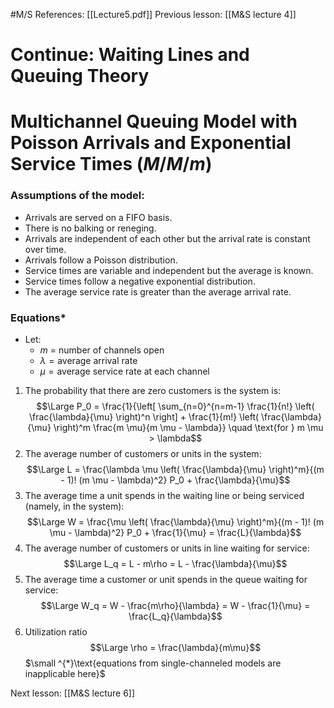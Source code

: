 #M/S  References: [[Lecture5.pdf]]
Previous lesson: [[M&S lecture 4]] 
# Continue: Waiting Lines and Queuing Theory
# Multichannel Queuing Model with Poisson Arrivals and Exponential Service Times $(M/M/m)$
### Assumptions of the model:
* Arrivals are served on a FIFO basis. 
* There is no balking or reneging.
* Arrivals are independent of each other but the arrival rate is constant over time.
* Arrivals follow a Poisson distribution.
* Service times are variable and independent but the average is known.
* Service times follow a negative exponential distribution.
* The average service rate is greater than the average arrival rate.
### Equations*
* Let:
	* $m\ =\ \text{number of channels open}$
	* $\lambda = \text{average arrival rate}$
	* $\mu = \text{average service rate at each channel}$

1. $\text{The probability that there are zero customers is the system is:}$$$\Large P_0 = \frac{1}{\left[ \sum_{n=0}^{n=m-1} \frac{1}{n!} \left( \frac{\lambda}{\mu} \right)^n \right] + \frac{1}{m!} \left( \frac{\lambda}{\mu} \right)^m \frac{m \mu}{m \mu - \lambda}} \quad \text{for } m \mu > \lambda$$
2. $\text{The average number of customers or units in the system:}$
$$\Large L = \frac{\lambda \mu \left( \frac{\lambda}{\mu} \right)^m}{(m - 1)! (m \mu - \lambda)^2} P_0 + \frac{\lambda}{\mu}$$
3. $\text{The average time a unit spends in the waiting line or being serviced (namely, in the system):}$
$$\Large W = \frac{\mu \left( \frac{\lambda}{\mu} \right)^m}{(m - 1)! (m \mu - \lambda)^2} P_0 + \frac{1}{\mu} = \frac{L}{\lambda}$$
4. $\text{The average number of customers or units in line waiting for service}$:
$$\Large L_q = L - m\rho = L - \frac{\lambda}{\mu}$$
5. $\text{The average time a customer or unit spends in the queue waiting for service:}$
$$\Large W_q = W - \frac{m\rho}{\lambda} = W - \frac{1}{\mu} = \frac{L_q}{\lambda}$$
6. $\text{Utilization ratio}$
$$\Large \rho = \frac{\lambda}{m\mu}$$
$\small ^{*}\text{equations from single-channeled models are inapplicable here}$


Next lesson: [[M&S lecture 6]]